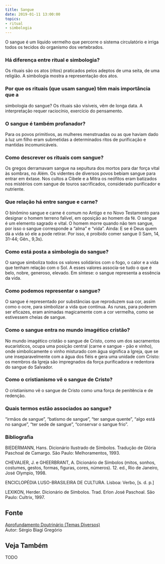 ```yaml
---
title: Sangue
date: 2019-01-11 13:00:00
topics: 
- ritual
- simbologia
---
```


O sangue é um líquido vermelho que percorre o sistema circulatório e
irriga todos os tecidos do organismo dos vertebrados.

### Há diferença entre ritual e simbologia?
Os rituais são os atos (ritos) praticados pelos adeptos de uma seita, de
uma religião. A simbologia mostra a representação dos atos.

### Por que os rituais (que usam sangue) têm mais importância que a
simbologia do sangue?
Os rituais são visíveis, vêm de longa data. A interpretação requer
raciocínio, exercício do pensamento.

### O sangue é também profanador?
Para os povos primitivos, as mulheres menstruadas ou as que haviam dado
à luz um filho eram submetidas a determinados ritos de purificação e
mantidas incomunicáveis.

### Como descrever os rituais com sangue?
Os gregos derramavam sangue na sepultura dos mortos para dar força vital
às sombras, no Além. Os videntes de diversos povos bebiam sangue para
entrar em êxtase. Nos cultos a Cibele e a Mitra os neófitos eram
batizados nos mistérios com sangue de touros sacrificados, considerado
purificador e nutriente.

### Que relação há entre sangue e carne?
O binômino sangue e carne é comum no Antigo e no Novo Testamento para
designar o homem terreno falível, em oposição ao homem da fé. O sangue é
um elemento sagrado e vital. O homem morre quando não tem sangue, por
isso o sangue corresponde a “alma” e “vida”. Ainda: E se é Deus quem dá
a vida só ele a pode retirar. Por isso, é proibido comer sangue (I Sam,
14, 31-44; Gên., 9,3s).

### Como está posta a simbologia do sangue?
O sangue simboliza todos os valores solidários com o fogo, o calor e a
vida que tenham relação com o Sol. A esses valores associa-se tudo o que
é belo, nobre, generoso, elevado. Em síntese: o sangue representa a
essência da vida.

### Como podemos representar o sangue?
O sangue é representado por substâncias que reproduzem sua cor, assim
como o ocre, para simbolizar a vida que continua. As runas, para
poderem ser eficazes, eram animadas magicamente com a cor vermelha, como
se estivessem cheias de sangue.

### Como o sangue entra no mundo imagético cristão?
No mundo imagético cristão o sangue de Cristo, como um dos sacramentos
eucarísticos, ocupa uma posição central (carne e sangue - pão e
vinho), onde simbolicamente o vinho misturado com água significa a
Igreja, que se une inseparavelmente com a água dos fiéis e gera uma
unidade com Cristo: os membros da Igreja são impregnados da força
purificadora e redentora do sangue do Salvador.

### Como o cristianismo vê o sangue de Cristo?
O cristianismo vê o sangue de Cristo como uma força de penitência e de
redenção.

### Quais termos estão associados ao sangue?
“irmãos de sangue”, “batismo de sangue”, “ter sangue quente”, “algo está
no sangue”, “ter sede de sangue”, “conservar o sangue frio”.


### Bibliografia
BIEDERMANN, Hans. Dicionário Ilustrado de Símbolos. Tradução de Glória
Paschoal de Camargo. São Paulo: Melhoramentos, 1993.

CHEVALIER, J. e GHEERBRANT, A. Dicionário de Símbolos (mitos, sonhos,
costumes, gestos, formas, figuras, cores, números). 12. ed., Rio de
Janeiro, José Olympio, 1998.

ENCICLOPÉDIA LUSO-BRASILEIRA DE CULTURA. Lisboa: Verbo, \[s. d. p.\]

LEXIKON, Herder. Dicionário de Símbolos. Trad. Erlon José Paschoal.
São Paulo: Cultrix, 1997.

## Fonte
[Aprofundamento Doutrinário (Temas Diversos)](https://sites.google.com/view/aprofundamentodoutrinario/sangue-ritual-e-simbologia)  
Autor: Sérgio Biagi Gregório



## Veja Também
TODO


